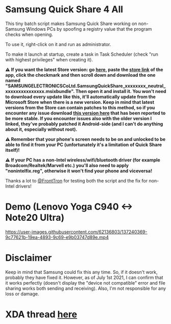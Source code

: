 # Samsung Quick Share 4 All
This tiny batch script makes Samsung Quick Share working on non-Samsung Windows PCs by spoofing a registry value that the program checks when opening.

To use it, right-click on it and run as administrator.

To make it launch at startup, create a task in Task Scheduler (check "run with highest privileges" when creating it).

**⚠️ If you want the latest Store version: go [here](https://store.rg-adguard.net/), paste the [store link](https://www.microsoft.com/en-us/p/quick-share/9pctgdfxvzlj) of the app, click the checkmark and then scroll down and download the one named "SAMSUNGELECTRONICSCoLtd.SamsungQuickShare_xxxxxxxx_neutral_xxxxxxxxxxxxxxx.msixbundle". Then open it and install it. You won't need to download every update like this, it'll automatically update from the Microsoft Store when there is a new version. Keep in mind that latest versions from the Store can contain patches to this method, so if you encounter any issue download [this version here](https://mega.nz/file/9B4myBTS#iWj3krlMOrKTnTPfEw_qH93RoddJydzxpnPVeAgPKiQ) that has been reported to be more stable. If you encounter issues also with the older version I linked, they've probably patched it Android-side (and I can't do anything about it, especially without root).**

**⚠️ Remember that your phone's screen needs to be on and unlocked to be able to find it from your PC (unfortunately it's a limitation of Quick Share itself)!**

**⚠️ If your PC has a non-Intel wireless/wifi/bluetooth driver (for example Broadcom/Realtek/Marvell etc.) you'll also need to apply "nonintelfix.reg", otherwise it won't find your phone and viceversa!**

Thanks a lot to [@FrontTron](https://twitter.com/FrontTron) for testing both the script and the fix for non-Intel drivers!

# Demo (Lenovo Yoga C940 <-> Note20 Ultra)
https://user-images.githubusercontent.com/62136803/137240369-9c77621b-19ea-4893-9c69-e9b03747d89e.mp4

# Disclaimer
Keep in mind that Samsung could fix this any time. So, if it doesn't work, probably they have fixed it. However, as of July 1st 2021, I can confirm that it works perfectly (doesn't display the "device not compatible" error and file sharing works both sending and receiving). Also, I'm not responsible for any loss or damage.

# XDA thread [here](https://forum.xda-developers.com/t/samsung-quick-share-4-all-use-it-on-non-samsung-pcs.4347077/)
